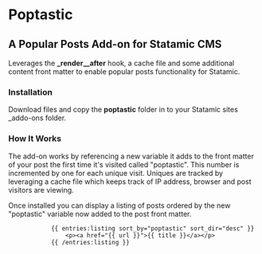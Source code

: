 # Poptastic

## A Popular Posts Add-on for Statamic CMS

Leverages the **_render__after** hook, a cache file and some additional content front matter to enable popular posts functionality for Statamic.

### Installation

Download files and copy the **poptastic** folder in to your Statamic sites _addo-ons folder.

### How It Works

The add-on works by referencing a new variable it adds to the front matter of your post the first time it's visited called "poptastic". This number is incremented by one for each unique visit. Uniques are tracked by leveraging a cache file which keeps track of IP address, browser and post visitors are viewing.

Once installed you can display a listing of posts ordered by the new "poptastic" variable now added to the post front matter.

                {{ entries:listing sort_by="poptastic" sort_dir="desc" }}
                    <p><a href="{{ url }}">{{ title }}</a></p>
                {{ /entries:listing }}

